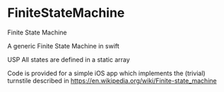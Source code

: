 # FiniteStateMachine
Finite State Machine

A generic Finite State Machine in swift

USP All states are defined in a static array

Code is provided for a simple iOS app which implements the (trivial) turnstile described
in https://en.wikipedia.org/wiki/Finite-state_machine
